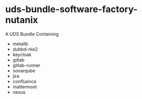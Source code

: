 # uds-bundle-software-factory-nutanix
A UDS Bundle Containing
- metallb
- dubbd-rke2
- keycloak
- gitlab
- gitlab-runner
- sonarqube
- jira
- confluence
- mattermost
- nexus
